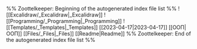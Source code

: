 %% Zoottelkeeper: Beginning of the autogenerated index file list  %%
 ![[Excalidraw/_Excalidraw|_Excalidraw]]
 ![[Programming/_Programming|_Programming]]
 ![[Templates/_Templates|_Templates]]
 [[2023-04-17|2023-04-17]]
 [[ООП|ООП]]
 [[Files/_Files|_Files]]
 [[Readme|Readme]]
%% Zoottelkeeper: End of the autogenerated index file list  %%
